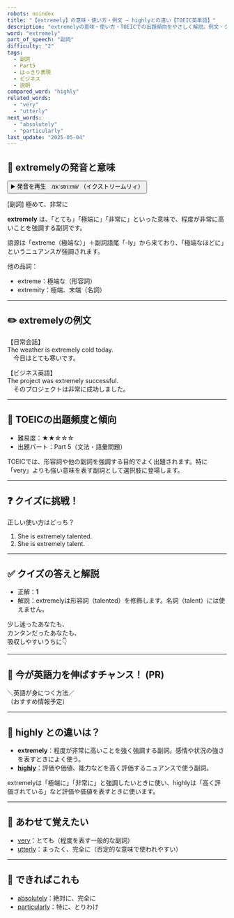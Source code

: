 ```yaml
---
robots: noindex
title: "【extremely】の意味・使い方・例文 ― highlyとの違い【TOEIC英単語】"
description: "extremelyの意味・使い方・TOEICでの出題傾向をやさしく解説。例文・クイズ付きでhighlyとの違いもわかりやすく学べます。"
word: "extremely"
part_of_speech: "副詞"
difficulty: "2"
tags:
  - 副詞
  - Part5
  - はっきり表現
  - ビジネス
  - 説明
compared_word: "highly"
related_words:
  - "very"
  - "utterly"
next_words:
  - "absolutely"
  - "particularly"
last_update: "2025-05-04"
---
```


## 🔰 extremelyの発音と意味

<button class="play-audio" onclick="playTTS('extremely')">
  <span class="play-audio-main">
    ▶️ 発音を再生　/ɪkˈstriːmli/
  </span>
  <span class="play-audio-sub">
    （イクストリームリィ）
  </span>
</button>

[副詞] 極めて、非常に

**extremely** は、「とても」「極端に」「非常に」といった意味で、程度が非常に高いことを強調する副詞です。

語源は「extreme（極端な）」＋副詞語尾「-ly」から来ており、「極端なほどに」というニュアンスが強調されます。

他の品詞：  
- extreme：極端な（形容詞）
- extremity：極端、末端（名詞）

---

## ✏️ extremelyの例文

【日常会話】  
The weather is extremely cold today.  
　今日はとても寒いです。

【ビジネス英語】  
The project was extremely successful.  
　そのプロジェクトは非常に成功しました。

---

## 🎯 TOEICの出題頻度と傾向

- 難易度：★★☆☆☆
- 出題パート：Part 5（文法・語彙問題）

TOEICでは、形容詞や他の副詞を強調する目的でよく出題されます。特に「very」よりも強い意味を表す副詞として選択肢に登場します。

---

## ❓ クイズに挑戦！

正しい使い方はどっち？

1. She is extremely talented.  
2. She is extremely talent.

---

## ✅ クイズの答えと解説

- 正解：**1**
- 解説：extremelyは形容詞（talented）を修飾します。名詞（talent）には使えません。

少し迷ったあなたも、  
カンタンだったあなたも、  
吸収しやすいうちに👇️

---

## 🚀 今が英語力を伸ばすチャンス！ (PR)

<div class="info-center">
＼英語が身につく方法／<br>  
（おすすめ情報予定）
</div>

---

## 🤔  highly との違いは？

- **extremely**：程度が非常に高いことを強く強調する副詞。感情や状況の強さを表すときによく使う。
- **[highly](/word/highly/)**：評価や価値、能力などを高く評価するニュアンスで使う副詞。

extremelyは「極端に」「非常に」と強調したいときに使い、highlyは「高く評価されている」など評価や価値を表すときに使います。

---

## 🧩 あわせて覚えたい

- [very](/word/very/)：とても（程度を表す一般的な副詞）
- [utterly](/word/utterly/)：まったく、完全に（否定的な意味で使われやすい）

---

## 📖 できればこれも

- [absolutely](/word/absolutely/)：絶対に、完全に
- [particularly](/word/particularly/)：特に、とりわけ

<!-- cvid: aid41_bid00 -->

